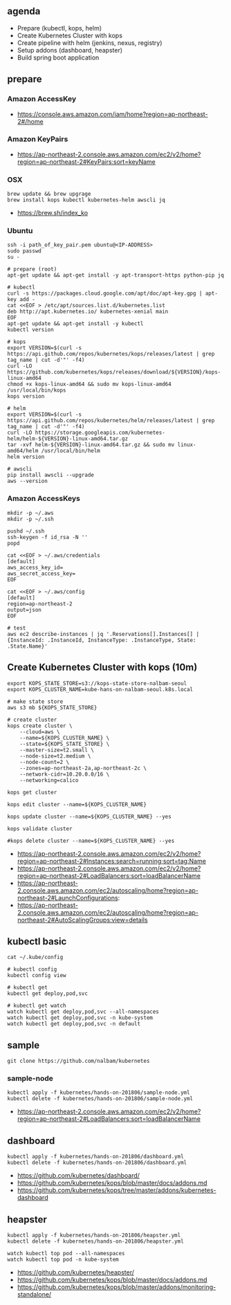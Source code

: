 ## agenda
* Prepare (kubectl, kops, helm)
* Create Kubernetes Cluster with kops
* Create pipeline with helm (jenkins, nexus, registry)
* Setup addons (dashboard, heapster)
* Build spring boot application

## prepare
### Amazon AccessKey
* https://console.aws.amazon.com/iam/home?region=ap-northeast-2#/home

### Amazon KeyPairs
* https://ap-northeast-2.console.aws.amazon.com/ec2/v2/home?region=ap-northeast-2#KeyPairs:sort=keyName

### OSX
```
brew update && brew upgrage
brew install kops kubectl kubernetes-helm awscli jq
```
* https://brew.sh/index_ko

### Ubuntu
```
ssh -i path_of_key_pair.pem ubuntu@<IP-ADDRESS>
sudo passwd
su -

# prepare (root)
apt-get update && apt-get install -y apt-transport-https python-pip jq

# kubectl
curl -s https://packages.cloud.google.com/apt/doc/apt-key.gpg | apt-key add -
cat <<EOF > /etc/apt/sources.list.d/kubernetes.list
deb http://apt.kubernetes.io/ kubernetes-xenial main
EOF
apt-get update && apt-get install -y kubectl
kubectl version

# kops
export VERSION=$(curl -s https://api.github.com/repos/kubernetes/kops/releases/latest | grep tag_name | cut -d'"' -f4)
curl -LO https://github.com/kubernetes/kops/releases/download/${VERSION}/kops-linux-amd64
chmod +x kops-linux-amd64 && sudo mv kops-linux-amd64 /usr/local/bin/kops
kops version

# helm
export VERSION=$(curl -s https://api.github.com/repos/kubernetes/helm/releases/latest | grep tag_name | cut -d'"' -f4)
curl -LO https://storage.googleapis.com/kubernetes-helm/helm-${VERSION}-linux-amd64.tar.gz
tar -xvf helm-${VERSION}-linux-amd64.tar.gz && sudo mv linux-amd64/helm /usr/local/bin/helm
helm version

# awscli
pip install awscli --upgrade
aws --version
```

### Amazon AccessKeys
```
mkdir -p ~/.aws
mkdir -p ~/.ssh

pushd ~/.ssh
ssh-keygen -f id_rsa -N ''
popd

cat <<EOF > ~/.aws/credentials
[default]
aws_access_key_id=
aws_secret_access_key=
EOF

cat <<EOF > ~/.aws/config
[default]
region=ap-northeast-2
output=json
EOF

# test
aws ec2 describe-instances | jq '.Reservations[].Instances[] | {InstanceId: .InstanceId, InstanceType: .InstanceType, State: .State.Name}'
```

## Create Kubernetes Cluster with kops (10m)
```
export KOPS_STATE_STORE=s3://kops-state-store-nalbam-seoul
export KOPS_CLUSTER_NAME=kube-hans-on-nalbam-seoul.k8s.local

# make state store
aws s3 mb ${KOPS_STATE_STORE}

# create cluster
kops create cluster \
    --cloud=aws \
    --name=${KOPS_CLUSTER_NAME} \
    --state=${KOPS_STATE_STORE} \
    --master-size=t2.small \
    --node-size=t2.medium \
    --node-count=2 \
    --zones=ap-northeast-2a,ap-northeast-2c \
    --network-cidr=10.20.0.0/16 \
    --networking=calico

kops get cluster

kops edit cluster --name=${KOPS_CLUSTER_NAME}

kops update cluster --name=${KOPS_CLUSTER_NAME} --yes

kops validate cluster

#kops delete cluster --name=${KOPS_CLUSTER_NAME} --yes
```
* https://ap-northeast-2.console.aws.amazon.com/ec2/v2/home?region=ap-northeast-2#Instances:search=running;sort=tag:Name
* https://ap-northeast-2.console.aws.amazon.com/ec2/v2/home?region=ap-northeast-2#LoadBalancers:sort=loadBalancerName
* https://ap-northeast-2.console.aws.amazon.com/ec2/autoscaling/home?region=ap-northeast-2#LaunchConfigurations:
* https://ap-northeast-2.console.aws.amazon.com/ec2/autoscaling/home?region=ap-northeast-2#AutoScalingGroups:view=details

## kubectl basic
```
cat ~/.kube/config

# kubectl config
kubectl config view

# kubectl get
kubectl get deploy,pod,svc

# kubectl get watch
watch kubectl get deploy,pod,svc --all-namespaces
watch kubectl get deploy,pod,svc -n kube-system
watch kubectl get deploy,pod,svc -n default
```

## sample
``
git clone https://github.com/nalbam/kubernetes
``

### sample-node
```
kubectl apply -f kubernetes/hands-on-201806/sample-node.yml
kubectl delete -f kubernetes/hands-on-201806/sample-node.yml
```
* https://ap-northeast-2.console.aws.amazon.com/ec2/v2/home?region=ap-northeast-2#LoadBalancers:sort=loadBalancerName

## dashboard
```
kubectl apply -f kubernetes/hands-on-201806/dashboard.yml
kubectl delete -f kubernetes/hands-on-201806/dashboard.yml
```
* https://github.com/kubernetes/dashboard/
* https://github.com/kubernetes/kops/blob/master/docs/addons.md
* https://github.com/kubernetes/kops/tree/master/addons/kubernetes-dashboard

## heapster
```
kubectl apply -f kubernetes/hands-on-201806/heapster.yml
kubectl delete -f kubernetes/hands-on-201806/heapster.yml

watch kubectl top pod --all-namespaces
watch kubectl top pod -n kube-system
```
* https://github.com/kubernetes/heapster/
* https://github.com/kubernetes/kops/blob/master/docs/addons.md
* https://github.com/kubernetes/kops/blob/master/addons/monitoring-standalone/
